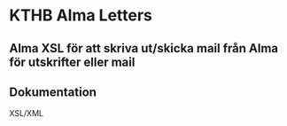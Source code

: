 # KTHB Alma Letters

## Alma XSL för att skriva ut/skicka mail från Alma för utskrifter eller mail


## Dokumentation

XSL/XML